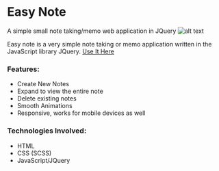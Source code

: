# Easy Note
A simple small note taking/memo web application in JQuery
![alt text](https://image.ibb.co/fWOoia/screencapture_localhost_8000_1504551409531.png "Easy Note Screenshot")

Easy note is a very simple note taking or memo application written in the JavaScript library JQuery.
[Use It Here](https://darrionramdin.github.io/easy-note)

### Features:
* Create New Notes
* Expand to view the entire note
* Delete existing notes
* Smooth Animations
* Responsive, works for mobile devices as well

### Technologies Involved:
* HTML
* CSS (SCSS)
* JavaScript/JQuery
